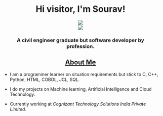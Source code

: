 <h1 align="center">Hi visitor, I'm Sourav!</h1>
<p align="center">
<a href="https://100ravsingh.github.io/Sourav/" target="_blank">
   <img src="https://img.shields.io/badge/-PORTFOLIO-black?logo=dialogflow&style=for-the-badge">
</a>
<br>
<img src="https://komarev.com/ghpvc/?username=100ravsingh&color=blue">
</p>
<h3 align="center">A civil engineer graduate but software developer by profession.</h3>
<h2 align="center"><u>About Me</u></h2>
<p align="center">

 - I am a programmer learner on situation requirements but stick to C, C++, Python, HTML, COBOL, JCL, SQL.
 
 - I do my projects on Machine learning, Artificial Intelligence and Cloud Technology.
   
 - Currently working at *Cognizant Technology Solutions India Private Limited.*   

</p>
